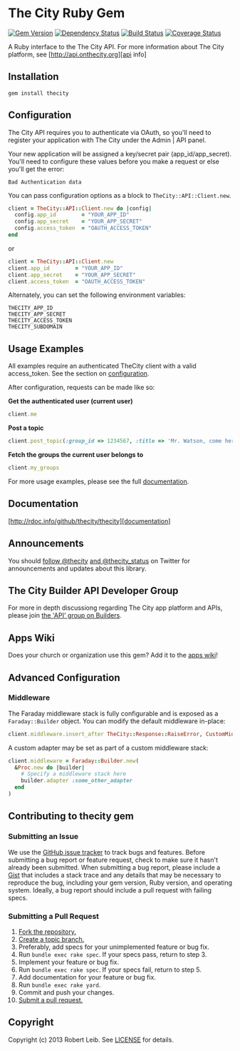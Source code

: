 # The City Ruby Gem

[![Gem Version](https://badge.fury.io/rb/thecity.png)](http://badge.fury.io/rb/thecity)
[![Dependency Status](https://gemnasium.com/thecity/thecity.png)](https://gemnasium.com/thecity/thecity)
[![Build Status](https://travis-ci.org/thecity/thecity.png?branch=master)](https://travis-ci.org/thecity/thecity)
[![Coverage Status](https://coveralls.io/repos/thecity/thecity/badge.png?branch=master)](https://coveralls.io/r/thecity/thecity?branch=master)

A Ruby interface to the The City API. For more information about The City platform, see [http://api.onthecity.org][api info]

[api info]: http://api.onthecity.org

## Installation
    gem install thecity

## Configuration
The City API requires you to authenticate via OAuth, so you'll need to
register your application with The City under the Admin | API panel.

Your new application will be assigned a key/secret pair (app_id/app_secret). You'll need
to configure these values before you make a request or else you'll get the
error:

    Bad Authentication data

You can pass configuration options as a block to `TheCity::API::Client.new`.

```ruby
client = TheCity::API::Client.new do |config|
  config.app_id        = "YOUR_APP_ID"
  config.app_secret    = "YOUR_APP_SECRET"
  config.access_token  = "OAUTH_ACCESS_TOKEN"
end
```

or

```ruby
client = TheCity::API::Client.new
client.app_id        = "YOUR_APP_ID"
client.app_secret    = "YOUR_APP_SECRET"
client.access_token  = "OAUTH_ACCESS_TOKEN"
```

Alternately, you can set the following environment variables:

    THECITY_APP_ID
    THECITY_APP_SECRET
    THECITY_ACCESS_TOKEN
    THECITY_SUBDOMAIN

## Usage Examples
All examples require an authenticated TheCity client with a valid access_token. See the section on <a
href="#configuration">configuration</a>.

After configuration, requests can be made like so:

**Get the authenticated user (current user)**

```ruby
client.me
```
**Post a topic**

```ruby
client.post_topic(:group_id => 1234567, :title => 'Mr. Watson, come here', :body => 'I want to see you.')
```
**Fetch the groups the current user belongs to**

```ruby
client.my_groups
```

For more usage examples, please see the full [documentation][].

## Documentation
[http://rdoc.info/github/thecity/thecity][documentation]

[documentation]: http://rdoc.info/github/thecity/thecity

## Announcements
You should [follow @thecity][follow] [and @thecity_status][follow_status] on Twitter for announcements and updates about
this library.

[follow]: https://twitter.com/thecity
[follow_status]: https://twitter.com/thecity_status

## The City Builder API Developer Group
For more in depth discussiong regarding The City app platform and APIs, please join [the 'API' group on Builders][builders group].

[builders group]: https://builders.onthecity.org/groups/api

## Apps Wiki
Does your church or organization use this gem? Add it to the [apps
wiki][apps]!

[apps]: https://github.com/robertleib/thecity/wiki/apps

## Advanced Configuration

### Middleware
The Faraday middleware stack is fully configurable and is exposed as a
`Faraday::Builder` object. You can modify the default middleware in-place:

```ruby
client.middleware.insert_after TheCity::Response::RaiseError, CustomMiddleware
```

A custom adapter may be set as part of a custom middleware stack:

```ruby
client.middleware = Faraday::Builder.new(
  &Proc.new do |builder|
    # Specify a middleware stack here
    builder.adapter :some_other_adapter
  end
)
```

## Contributing to thecity gem

### Submitting an Issue
We use the [GitHub issue tracker][issues] to track bugs and features. Before
submitting a bug report or feature request, check to make sure it hasn't
already been submitted. When submitting a bug report, please include a [Gist][]
that includes a stack trace and any details that may be necessary to reproduce
the bug, including your gem version, Ruby version, and operating system.
Ideally, a bug report should include a pull request with failing specs.

[issues]: https://github.com/robertleib/thecity/issues
[gist]: https://gist.github.com/

### Submitting a Pull Request
1. [Fork the repository.][fork]
2. [Create a topic branch.][branch]
3. Preferably, add specs for your unimplemented feature or bug fix.
4. Run `bundle exec rake spec`. If your specs pass, return to step 3.
5. Implement your feature or bug fix.
6. Run `bundle exec rake spec`. If your specs fail, return to step 5.
7. Add documentation for your feature or bug fix.
8. Run `bundle exec rake yard`.
9. Commit and push your changes.
10. [Submit a pull request.][pr]

[fork]: http://help.github.com/fork-a-repo/
[branch]: http://learn.github.com/p/branching.html
[pr]: http://help.github.com/send-pull-requests/

## Copyright
Copyright (c) 2013 Robert Leib.
See [LICENSE][] for details.

[license]: LICENSE.md
